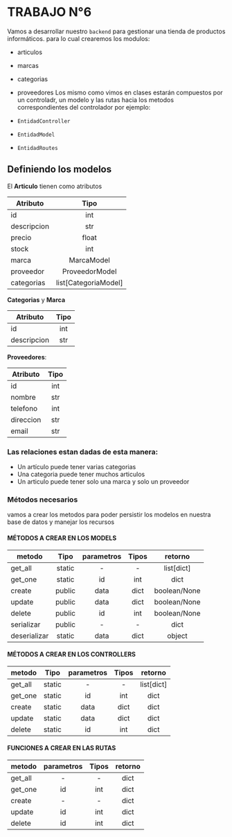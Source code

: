 # TRABAJO N°6

Vamos a desarrollar nuestro `backend` para gestionar una tienda de productos informáticos.
para lo cual crearemos los modulos:

- articulos
- marcas
- categorias
- proveedores
  Los mismo como vimos en clases estarán compuestos por un controladr, un modelo y las rutas hacia los metodos correspondientes del controlador por ejemplo:

- `EntidadController`
- `EntidadModel`
- `EntidadRoutes`

## Definiendo los modelos

El **Articulo** tienen como atributos

| Atributo    |      Tipo      |
| ----------- | :------------: |
| id          |      int       |
| descripcion |      str       |
| precio      |     float      |
| stock       |      int       |
| marca       |   MarcaModel   |
| proveedor   | ProveedorModel |
| categorias | list[CategoriaModel]|

**Categorias** y **Marca**

| Atributo    | Tipo |
| ----------- | :--: |
| id          | int  |
| descripcion | str  |

**Proveedores**:

| Atributo  | Tipo |
| --------- | :--: |
| id        | int  |
| nombre    | str  |
| telefono  | int  |
| direccion | str  |
| email     | str  |

### Las relaciones estan dadas de esta manera:

- Un artículo puede tener varias categorias
- Una categoria puede tener muchos articulos
- Un articulo puede tener solo una marca y solo un proveedor

### Métodos necesarios

vamos a crear los metodos para poder persistir los modelos en nuestra base de datos y manejar los recursos

#### MÉTODOS A CREAR EN LOS MODELS

| metodo       |  Tipo  | parametros | Tipos |   retorno    |
| ------------ | :----: | :--------: | :---: | :----------: |
| get_all      | static |     -      |   -   |  list[dict]  |
| get_one      | static |     id     |  int  |     dict     |
| create       | public |    data    | dict  | boolean/None |
| update       | public |    data    | dict  | boolean/None |
| delete       | public |     id     |  int  | boolean/None |
| serializar   | public |     -      |   -   |     dict     |
| deserializar | static |    data    | dict  |    object    |

#### MÉTODOS A CREAR EN LOS CONTROLLERS

| metodo  |  Tipo  | parametros | Tipos |  retorno   |
| ------- | :----: | :--------: | :---: | :--------: |
| get_all | static |     -      |   -   | list[dict] |
| get_one | static |     id     |  int  |    dict    |
| create  | static |    data    | dict  |    dict    |
| update  | static |    data    | dict  |    dict    |
| delete  | static |     id     |  int  |    dict    |

#### FUNCIONES A CREAR EN LAS RUTAS

| metodo  | parametros | Tipos | retorno |
| ------- | :--------: | :---: | :-----: |
| get_all |     -      |   -   |  dict   |
| get_one |     id     |  int  |  dict   |
| create  |     -      |   -   |  dict   |
| update  |     id     |  int  |  dict   |
| delete  |     id     |  int  |  dict   |

